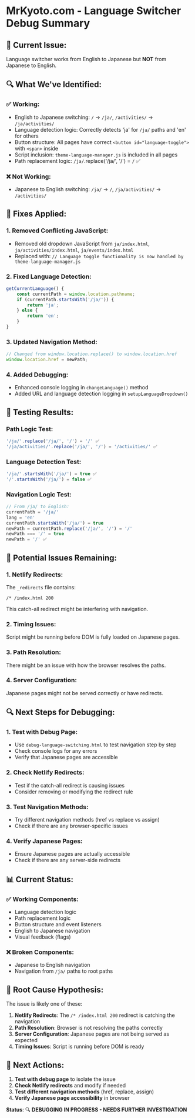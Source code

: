 # MrKyoto.com - Language Switcher Debug Summary

## 🎯 **Current Issue:**
Language switcher works from English to Japanese but **NOT** from Japanese to English.

## 🔍 **What We've Identified:**

### **✅ Working:**
- English to Japanese switching: `/` → `/ja/`, `/activities/` → `/ja/activities/`
- Language detection logic: Correctly detects 'ja' for `/ja/` paths and 'en' for others
- Button structure: All pages have correct `<button id="language-toggle">` with `<span>` inside
- Script inclusion: `theme-language-manager.js` is included in all pages
- Path replacement logic: `/ja/`.replace('/ja/', '/') = `/` ✅

### **❌ Not Working:**
- Japanese to English switching: `/ja/` → `/`, `/ja/activities/` → `/activities/`

## 🔧 **Fixes Applied:**

### **1. Removed Conflicting JavaScript:**
- Removed old dropdown JavaScript from `ja/index.html`, `ja/activities/index.html`, `ja/events/index.html`
- Replaced with: `// Language toggle functionality is now handled by theme-language-manager.js`

### **2. Fixed Language Detection:**
```javascript
getCurrentLanguage() {
    const currentPath = window.location.pathname;
    if (currentPath.startsWith('/ja/')) {
        return 'ja';
    } else {
        return 'en';
    }
}
```

### **3. Updated Navigation Method:**
```javascript
// Changed from window.location.replace() to window.location.href
window.location.href = newPath;
```

### **4. Added Debugging:**
- Enhanced console logging in `changeLanguage()` method
- Added URL and language detection logging in `setupLanguageDropdown()`

## 🧪 **Testing Results:**

### **Path Logic Test:**
```javascript
'/ja/'.replace('/ja/', '/') = '/' ✅
'/ja/activities/'.replace('/ja/', '/') = '/activities/' ✅
```

### **Language Detection Test:**
```javascript
'/ja/'.startsWith('/ja/') = true ✅
'/'.startsWith('/ja/') = false ✅
```

### **Navigation Logic Test:**
```javascript
// From /ja/ to English:
currentPath = '/ja/'
lang = 'en'
currentPath.startsWith('/ja/') = true
newPath = currentPath.replace('/ja/', '/') = '/'
newPath === '/' = true
newPath = '/' ✅
```

## 🤔 **Potential Issues Remaining:**

### **1. Netlify Redirects:**
The `_redirects` file contains:
```
/* /index.html 200
```
This catch-all redirect might be interfering with navigation.

### **2. Timing Issues:**
Script might be running before DOM is fully loaded on Japanese pages.

### **3. Path Resolution:**
There might be an issue with how the browser resolves the paths.

### **4. Server Configuration:**
Japanese pages might not be served correctly or have redirects.

## 🔍 **Next Steps for Debugging:**

### **1. Test with Debug Page:**
- Use `debug-language-switching.html` to test navigation step by step
- Check console logs for any errors
- Verify that Japanese pages are accessible

### **2. Check Netlify Redirects:**
- Test if the catch-all redirect is causing issues
- Consider removing or modifying the redirect rule

### **3. Test Navigation Methods:**
- Try different navigation methods (href vs replace vs assign)
- Check if there are any browser-specific issues

### **4. Verify Japanese Pages:**
- Ensure Japanese pages are actually accessible
- Check if there are any server-side redirects

## 📊 **Current Status:**

### **✅ Working Components:**
- Language detection logic
- Path replacement logic
- Button structure and event listeners
- English to Japanese navigation
- Visual feedback (flags)

### **❌ Broken Components:**
- Japanese to English navigation
- Navigation from `/ja/` paths to root paths

## 🎯 **Root Cause Hypothesis:**

The issue is likely one of these:

1. **Netlify Redirects**: The `/* /index.html 200` redirect is catching the navigation
2. **Path Resolution**: Browser is not resolving the paths correctly
3. **Server Configuration**: Japanese pages are not being served as expected
4. **Timing Issues**: Script is running before DOM is ready

## 🚀 **Next Actions:**

1. **Test with debug page** to isolate the issue
2. **Check Netlify redirects** and modify if needed
3. **Test different navigation methods** (href, replace, assign)
4. **Verify Japanese page accessibility** in browser

**Status**: 🔍 **DEBUGGING IN PROGRESS - NEEDS FURTHER INVESTIGATION** 